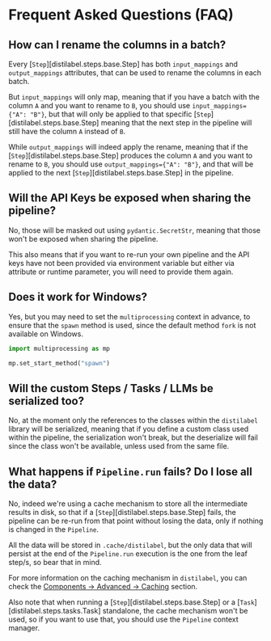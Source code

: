 # Frequent Asked Questions (FAQ)

## How can I rename the columns in a batch?

Every [`Step`][distilabel.steps.base.Step] has both `input_mappings` and `output_mappings` attributes, that can be used to rename the columns in each batch.

But `input_mappings` will only map, meaning that if you have a batch with the column `A` and you want to rename to `B`, you should use `input_mappings={"A": "B"}`, but that will only be applied to that specific [`Step`][distilabel.steps.base.Step] meaning that the next step in the pipeline will still have the column `A` instead of `B`.

While `output_mappings` will indeed apply the rename, meaning that if the [`Step`][distilabel.steps.base.Step] produces the column `A` and you want to rename to `B`, you should use `output_mappings={"A": "B"}`, and that will be applied to the next [`Step`][distilabel.steps.base.Step] in the pipeline.

## Will the API Keys be exposed when sharing the pipeline?

No, those will be masked out using `pydantic.SecretStr`, meaning that those won't be exposed when sharing the pipeline.

This also means that if you want to re-run your own pipeline and the API keys have not been provided via environment variable but either via attribute or runtime parameter, you will need to provide them again.

## Does it work for Windows?

Yes, but you may need to set the `multiprocessing` context in advance, to ensure that the `spawn` method is used, since the default method `fork` is not available on Windows.

```python
import multiprocessing as mp

mp.set_start_method("spawn")
```

## Will the custom Steps / Tasks / LLMs be serialized too?

No, at the moment only the references to the classes within the `distilabel` library will be serialized, meaning that if you define a custom class used within the pipeline, the serialization won't break, but the deserialize will fail since the class won't be available, unless used from the same file.

## What happens if `Pipeline.run` fails? Do I lose all the data?

No, indeed we're using a cache mechanism to store all the intermediate results in disk, so that if a [`Step`][distilabel.steps.base.Step] fails, the pipeline can be re-run from that point without losing the data, only if nothing is changed in the `Pipeline`.

All the data will be stored in `.cache/distilabel`, but the only data that will persist at the end of the `Pipeline.run` execution is the one from the leaf step/s, so bear that in mind.

For more information on the caching mechanism in `distilabel`, you can check the [Components -> Advanced -> Caching](/sections/advanced/caching.md) section.

Also note that when running a [`Step`][distilabel.steps.base.Step] or a [`Task`][distilabel.steps.tasks.Task] standalone, the cache mechanism won't be used, so if you want to use that, you should use the `Pipeline` context manager.
